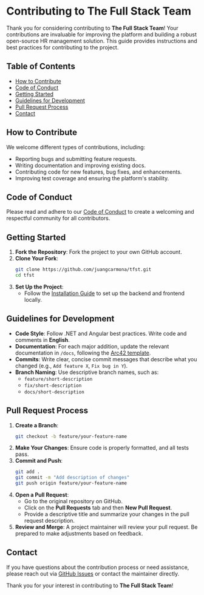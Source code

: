 
# Contributing to The Full Stack Team

Thank you for considering contributing to **The Full Stack Team**! Your contributions are invaluable for improving the platform and building a robust open-source HR management solution. This guide provides instructions and best practices for contributing to the project.

## Table of Contents

- [How to Contribute](#how-to-contribute)
- [Code of Conduct](#code-of-conduct)
- [Getting Started](#getting-started)
- [Guidelines for Development](#guidelines-for-development)
- [Pull Request Process](#pull-request-process)
- [Contact](#contact)

## How to Contribute

We welcome different types of contributions, including:
- Reporting bugs and submitting feature requests.
- Writing documentation and improving existing docs.
- Contributing code for new features, bug fixes, and enhancements.
- Improving test coverage and ensuring the platform's stability.

## Code of Conduct

Please read and adhere to our [Code of Conduct](CODE_OF_CONDUCT.md) to create a welcoming and respectful community for all contributors.

## Getting Started

1. **Fork the Repository**: Fork the project to your own GitHub account.
2. **Clone Your Fork**: 
   ```bash
   git clone https://github.com/juangcarmona/tfst.git
   cd tfst
   ```
3. **Set Up the Project**:
   - Follow the [Installation Guide](README.md#installation) to set up the backend and frontend locally.

## Guidelines for Development

- **Code Style**: Follow .NET and Angular best practices. Write code and comments in **English**.
- **Documentation**: For each major addition, update the relevant documentation in `/docs`, following the [Arc42 template](docs/arc42-template-EN.md).
- **Commits**: Write clear, concise commit messages that describe what you changed (e.g., `Add feature X`, `Fix bug in Y`).
- **Branch Naming**: Use descriptive branch names, such as:
  - `feature/short-description`
  - `fix/short-description`
  - `docs/short-description`

## Pull Request Process

1. **Create a Branch**: 
   ```bash
   git checkout -b feature/your-feature-name
   ```
2. **Make Your Changes**: Ensure code is properly formatted, and all tests pass.
3. **Commit and Push**:
   ```bash
   git add .
   git commit -m "Add description of changes"
   git push origin feature/your-feature-name
   ```
4. **Open a Pull Request**:
   - Go to the original repository on GitHub.
   - Click on the **Pull Requests** tab and then **New Pull Request**.
   - Provide a descriptive title and summarize your changes in the pull request description.
5. **Review and Merge**: A project maintainer will review your pull request. Be prepared to make adjustments based on feedback.

## Contact

If you have questions about the contribution process or need assistance, please reach out via [GitHub Issues](https://github.com/juangcarmona/tfst/issues) or contact the maintainer directly.

Thank you for your interest in contributing to **The Full Stack Team**!
